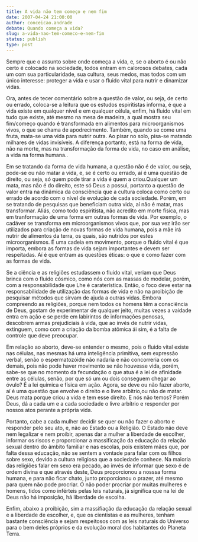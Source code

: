 ```yaml
---
title: A vida não tem começo e nem fim
date: 2007-04-24 21:00:00
author: conceicao.andrade
debate: Quando começa a vida?
slug: a-vida-nao-tem-comeco-e-nem-fim
status: publish 
type: post
---
```


Sempre que o assunto sobre onde começa a vida, e, se o aborto é ou não certo é colocado na sociedade, todos entram em calorosos debates, cada um com sua particularidade, sua cultura, seus medos, mas todos com um único interesse: proteger a vida e usar o fluido vital para nutrir e dinamizar vidas.  

 Ora, antes de tecer comentário sobre a questão de valor, ou seja, de certo ou errado, coloca-se a leitura que os estudos espiritistas informa, é que a vida existe em qualquer nível e em qualquer célula, enfim, há fluido vital em tudo que existe, até mesmo na mesa de madeira, a qual mostra seu fim/começo quando é transformada em alimentos para microorganismos vivos, o que se chama de apodrecimento. Também, quando se come uma fruta, mata-se uma vida para nutrir outra. Ao pisar no solo, pisa-se matando milhares de vidas invisíveis. A diferença portanto, está na forma de vida, não na morte, mas na transformação da forma de vida, no caso em análise, a vida na forma humana..  

 Em se tratando da forma de vida humana, a questão não é de valor, ou seja, pode-se ou não matar a vida, e, se é certo ou errado, aí é uma questão de direito, ou seja, só quem pode tirar a vida é quem a criou.Qualquer um mata, mas não é do direito, este só Deus a possui, portanto a questão de valor entra na dinâmica da consciência que a cultura coloca como certo ou errado de acordo com o nível de evolução de cada sociedade. Porém, em se tratando de pesquisas que beneficiam outra vida, aí não é matar, mas transformar. Aliás, como todo espiritista, não acredito em morte física, mas em tranformação de uma forma em outras formas de vida. Por exemplo, o cadáver se transforma em microorganismos vivos que, por sua vez irão ser utilizados para criação de novas formas de vida humana, pois a mãe irá nutrir de alimentos da terra, os quais, são nutridos por estes microorganismos. É uma cadeia em movimento, porque o fluido vital é que importa, embora as formas de vida sejam importantes e devem ser respeitadas. Aí é que entram as questões éticas: o que e como fazer com as formas de vida.  

 Se a ciência e as religiões estudassem o fluido vital, veriam que Deus brinca com o fluido cósmico, como nós com as massas de modelar, porém, com a responsabilidade que Lhe é caraterística. Então, o foco deve estar na responsabilidade de utilização das formas de vida e não na proibição de pesquisar métodos que sirvam de ajuda a outras vidas. Embora compreendo as religiões, porque nem todos os homens têm a consciência de Deus, gostam de experimentar de qualquer jeito, muitas vezes a vaidade entra em ação e se perde em labirintos de informações penosas, descobrem armas prejudiciais à vida, que ao invés de nutrir vidas, extinguem, como com a criação da bomba atômica ái sim, é a falta de controle que deve preocupar.  

 Em relação ao aborto, deve-se entender o mesmo, pois o fluido vital existe nas células, nas mesmas há uma inteligência primitiva, sem expressão verbal, senão o espermatozóide não nadaria e não concorreria com os demais, pois não pode haver movimento se não houvesse vida, porém, sabe-se que no momento da fecundação o que atua é a lei de afinidade entre as células, senão, por que só um ou dois conseguem chegar ao óvulo? É a lei química e física em ação. Agora, se deve ou não fazer aborto, aí é uma questão que envolve o direito e o livre arbítrio,ou não de matar. Deus mata porque criou a vida e tem esse direito. E nós não temos? Porém Deus, dá a cada um e a cada sociedade o livre arbítrio e responder por nossos atos perante a própria vida.  

Portanto, cabe a cada mulher decidir se quer ou não fazer o aborto e responder pelo seu ato, e, não ao Estado ou a Religião. O Estado não deve nem legalizar e nem proibir, apenas dar a mulher a liberdade de escolher, informar os riscos e proporcionar a massificação da educação da relação sexual dentro do âmbito familiar e nas escolas, pois existem mães que, por falta dessa educação, não se sentem a vontade para falar com os filhos sobre sexo, devido a cultura religiosa que a sociedade conhece. Na maioria das religiões falar em sexo era pecado, ao invés de informar que sexo é de ordem divina e que através deste, Deus proporcionou a nosssa forma humana, e para não ficar chato, junto proporcionou o prazer, até mesmo para quem não pode procriar. O não poder procriar por muitas mulheres e homens, tidos como inférteis pelas leis naturais, já significa que na lei de Deus não há imposição, há liberdade de escolha.   

Enfim, abaixo a proibição, sim a massifiação da educação da relação sexual e a liberdade de escolher, e, que os cientistas e as mulheres, tenham bastante consciência e sejam respeitosos com as leis naturais do Universo para o bem deles próprios e da evolução moral dos habitantes do Planeta Terra.
